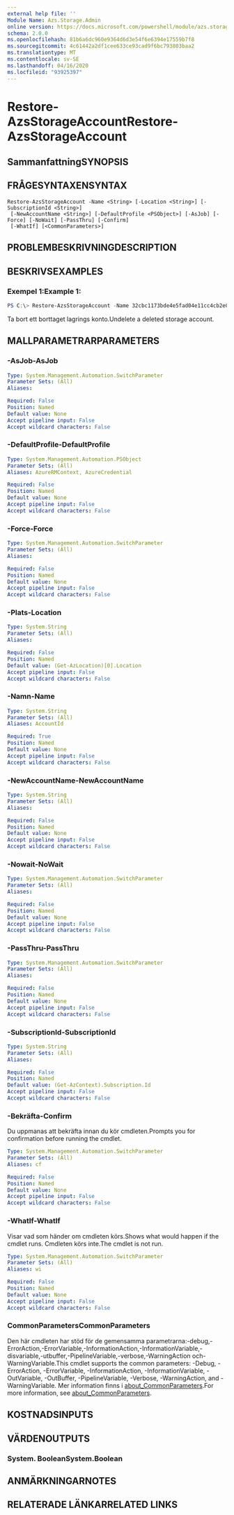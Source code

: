 ```yaml
---
external help file: ''
Module Name: Azs.Storage.Admin
online version: https://docs.microsoft.com/powershell/module/azs.storage.admin/restore-azsstorageaccount
schema: 2.0.0
ms.openlocfilehash: 81b6a6dc960e9364d6d3e54f6e6394e17559b7f8
ms.sourcegitcommit: 4c61442a2df1cee633ce93cad9f6bc793803baa2
ms.translationtype: MT
ms.contentlocale: sv-SE
ms.lasthandoff: 04/16/2020
ms.locfileid: "93925397"
---
```

# <span data-ttu-id="e0e40-101">Restore-AzsStorageAccount</span><span class="sxs-lookup"><span data-stu-id="e0e40-101">Restore-AzsStorageAccount</span></span>

## <span data-ttu-id="e0e40-102">Sammanfattning</span><span class="sxs-lookup"><span data-stu-id="e0e40-102">SYNOPSIS</span></span>


## <span data-ttu-id="e0e40-103">FRÅGESYNTAXEN</span><span class="sxs-lookup"><span data-stu-id="e0e40-103">SYNTAX</span></span>

```
Restore-AzsStorageAccount -Name <String> [-Location <String>] [-SubscriptionId <String>]
 [-NewAccountName <String>] [-DefaultProfile <PSObject>] [-AsJob] [-Force] [-NoWait] [-PassThru] [-Confirm]
 [-WhatIf] [<CommonParameters>]
```

## <span data-ttu-id="e0e40-104">PROBLEMBESKRIVNING</span><span class="sxs-lookup"><span data-stu-id="e0e40-104">DESCRIPTION</span></span>


## <span data-ttu-id="e0e40-105">BESKRIVS</span><span class="sxs-lookup"><span data-stu-id="e0e40-105">EXAMPLES</span></span>

### <span data-ttu-id="e0e40-106">Exempel 1:</span><span class="sxs-lookup"><span data-stu-id="e0e40-106">Example 1:</span></span>
```powershell
PS C:\> Restore-AzsStorageAccount -Name 32cbc1173bde4e5fad04e11cc4cb2e00 
```

<span data-ttu-id="e0e40-107">Ta bort ett borttaget lagrings konto.</span><span class="sxs-lookup"><span data-stu-id="e0e40-107">Undelete a deleted storage account.</span></span>

## <span data-ttu-id="e0e40-108">MALLPARAMETRAR</span><span class="sxs-lookup"><span data-stu-id="e0e40-108">PARAMETERS</span></span>

### <span data-ttu-id="e0e40-109">-AsJob</span><span class="sxs-lookup"><span data-stu-id="e0e40-109">-AsJob</span></span>


```yaml
Type: System.Management.Automation.SwitchParameter
Parameter Sets: (All)
Aliases:

Required: False
Position: Named
Default value: None
Accept pipeline input: False
Accept wildcard characters: False

```

### <span data-ttu-id="e0e40-110">-DefaultProfile</span><span class="sxs-lookup"><span data-stu-id="e0e40-110">-DefaultProfile</span></span>


```yaml
Type: System.Management.Automation.PSObject
Parameter Sets: (All)
Aliases: AzureRMContext, AzureCredential

Required: False
Position: Named
Default value: None
Accept pipeline input: False
Accept wildcard characters: False

```

### <span data-ttu-id="e0e40-111">-Force</span><span class="sxs-lookup"><span data-stu-id="e0e40-111">-Force</span></span>


```yaml
Type: System.Management.Automation.SwitchParameter
Parameter Sets: (All)
Aliases:

Required: False
Position: Named
Default value: None
Accept pipeline input: False
Accept wildcard characters: False

```

### <span data-ttu-id="e0e40-112">-Plats</span><span class="sxs-lookup"><span data-stu-id="e0e40-112">-Location</span></span>


```yaml
Type: System.String
Parameter Sets: (All)
Aliases:

Required: False
Position: Named
Default value: (Get-AzLocation)[0].Location
Accept pipeline input: False
Accept wildcard characters: False

```

### <span data-ttu-id="e0e40-113">-Namn</span><span class="sxs-lookup"><span data-stu-id="e0e40-113">-Name</span></span>


```yaml
Type: System.String
Parameter Sets: (All)
Aliases: AccountId

Required: True
Position: Named
Default value: None
Accept pipeline input: False
Accept wildcard characters: False

```

### <span data-ttu-id="e0e40-114">-NewAccountName</span><span class="sxs-lookup"><span data-stu-id="e0e40-114">-NewAccountName</span></span>


```yaml
Type: System.String
Parameter Sets: (All)
Aliases:

Required: False
Position: Named
Default value: None
Accept pipeline input: False
Accept wildcard characters: False

```

### <span data-ttu-id="e0e40-115">-Nowait</span><span class="sxs-lookup"><span data-stu-id="e0e40-115">-NoWait</span></span>


```yaml
Type: System.Management.Automation.SwitchParameter
Parameter Sets: (All)
Aliases:

Required: False
Position: Named
Default value: None
Accept pipeline input: False
Accept wildcard characters: False

```

### <span data-ttu-id="e0e40-116">-PassThru</span><span class="sxs-lookup"><span data-stu-id="e0e40-116">-PassThru</span></span>


```yaml
Type: System.Management.Automation.SwitchParameter
Parameter Sets: (All)
Aliases:

Required: False
Position: Named
Default value: None
Accept pipeline input: False
Accept wildcard characters: False

```

### <span data-ttu-id="e0e40-117">-SubscriptionId</span><span class="sxs-lookup"><span data-stu-id="e0e40-117">-SubscriptionId</span></span>


```yaml
Type: System.String
Parameter Sets: (All)
Aliases:

Required: False
Position: Named
Default value: (Get-AzContext).Subscription.Id
Accept pipeline input: False
Accept wildcard characters: False

```

### <span data-ttu-id="e0e40-118">-Bekräfta</span><span class="sxs-lookup"><span data-stu-id="e0e40-118">-Confirm</span></span>
<span data-ttu-id="e0e40-119">Du uppmanas att bekräfta innan du kör cmdleten.</span><span class="sxs-lookup"><span data-stu-id="e0e40-119">Prompts you for confirmation before running the cmdlet.</span></span>

```yaml
Type: System.Management.Automation.SwitchParameter
Parameter Sets: (All)
Aliases: cf

Required: False
Position: Named
Default value: None
Accept pipeline input: False
Accept wildcard characters: False

```

### <span data-ttu-id="e0e40-120">-WhatIf</span><span class="sxs-lookup"><span data-stu-id="e0e40-120">-WhatIf</span></span>
<span data-ttu-id="e0e40-121">Visar vad som händer om cmdleten körs.</span><span class="sxs-lookup"><span data-stu-id="e0e40-121">Shows what would happen if the cmdlet runs.</span></span>
<span data-ttu-id="e0e40-122">Cmdleten körs inte.</span><span class="sxs-lookup"><span data-stu-id="e0e40-122">The cmdlet is not run.</span></span>

```yaml
Type: System.Management.Automation.SwitchParameter
Parameter Sets: (All)
Aliases: wi

Required: False
Position: Named
Default value: None
Accept pipeline input: False
Accept wildcard characters: False

```

### <span data-ttu-id="e0e40-123">CommonParameters</span><span class="sxs-lookup"><span data-stu-id="e0e40-123">CommonParameters</span></span>
<span data-ttu-id="e0e40-124">Den här cmdleten har stöd för de gemensamma parametrarna:-debug,-ErrorAction,-ErrorVariable,-InformationAction,-InformationVariable,-disvariable,-utbuffer,-PipelineVariable,-verbose,-WarningAction och-WarningVariable.</span><span class="sxs-lookup"><span data-stu-id="e0e40-124">This cmdlet supports the common parameters: -Debug, -ErrorAction, -ErrorVariable, -InformationAction, -InformationVariable, -OutVariable, -OutBuffer, -PipelineVariable, -Verbose, -WarningAction, and -WarningVariable.</span></span> <span data-ttu-id="e0e40-125">Mer information finns i [about_CommonParameters](http://go.microsoft.com/fwlink/?LinkID=113216).</span><span class="sxs-lookup"><span data-stu-id="e0e40-125">For more information, see [about_CommonParameters](http://go.microsoft.com/fwlink/?LinkID=113216).</span></span>

## <span data-ttu-id="e0e40-126">KOSTNADS</span><span class="sxs-lookup"><span data-stu-id="e0e40-126">INPUTS</span></span>

## <span data-ttu-id="e0e40-127">VÄRDEN</span><span class="sxs-lookup"><span data-stu-id="e0e40-127">OUTPUTS</span></span>

### <span data-ttu-id="e0e40-128">System. Boolean</span><span class="sxs-lookup"><span data-stu-id="e0e40-128">System.Boolean</span></span>



## <span data-ttu-id="e0e40-129">ANMÄRKNINGAR</span><span class="sxs-lookup"><span data-stu-id="e0e40-129">NOTES</span></span>

## <span data-ttu-id="e0e40-130">RELATERADE LÄNKAR</span><span class="sxs-lookup"><span data-stu-id="e0e40-130">RELATED LINKS</span></span>

